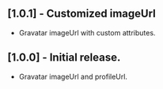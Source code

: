 ## [1.0.1] - Customized imageUrl

* Gravatar imageUrl with custom attributes.  

## [1.0.0] - Initial release.

* Gravatar imageUrl and profileUrl.  
